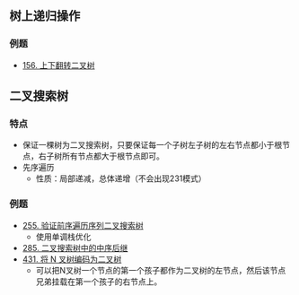 ## 树上递归操作

### 例题

- [156. 上下翻转二叉树](https://leetcode.cn/problems/binary-tree-upside-down/)

## 二叉搜索树

### 特点

- 保证一棵树为二叉搜索树，只要保证每一个子树左子树的左右节点都小于根节点，右子树所有节点都大于根节点即可。
- 先序遍历
  - 性质：局部递减，总体递增（不会出现231模式）

### 例题

- [255. 验证前序遍历序列二叉搜索树](https://leetcode.cn/problems/verify-preorder-sequence-in-binary-search-tree/)
  - 使用单调栈优化
- [285. 二叉搜索树中的中序后继 ](https://leetcode.cn/problems/inorder-successor-in-bst/)
- [431. 将 N 叉树编码为二叉树](https://leetcode.cn/problems/encode-n-ary-tree-to-binary-tree/)
    - 可以把N叉树一个节点的第一个孩子都作为二叉树的左节点，然后该节点兄弟挂载在第一个孩子的右节点上。